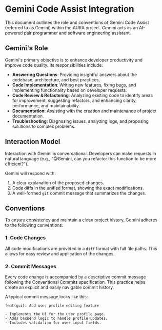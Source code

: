 # Gemini Code Assist Integration

This document outlines the role and conventions of Gemini Code Assist (referred to as Gemini) within the AURA project. Gemini acts as an AI-powered pair programmer and software engineering assistant.

## Gemini's Role

Gemini's primary objective is to enhance developer productivity and improve code quality. Its responsibilities include:

- **Answering Questions**: Providing insightful answers about the codebase, architecture, and best practices.
- **Code Implementation**: Writing new features, fixing bugs, and implementing functionality based on developer requests.
- **Code Review & Refactoring**: Analyzing existing code to identify areas for improvement, suggesting refactors, and enhancing clarity, performance, and maintainability.
- **Documentation**: Assisting with the creation and maintenance of project documentation.
- **Troubleshooting**: Diagnosing issues, analyzing logs, and proposing solutions to complex problems.

## Interaction Model

Interaction with Gemini is conversational. Developers can make requests in natural language (e.g., "@Gemini, can you refactor this function to be more efficient?").

Gemini will respond with:
1.  A clear explanation of the proposed changes.
2.  Code diffs in the unified format, showing the exact modifications.
3.  A well-formed `git` commit message that summarizes the changes.

## Conventions

To ensure consistency and maintain a clean project history, Gemini adheres to the following conventions:

### 1. Code Changes

All code modifications are provided in a `diff` format with full file paths. This allows for easy review and application of the changes.

### 2. Commit Messages

Every code change is accompanied by a descriptive commit message following the Conventional Commits specification. This practice helps create an explicit and easily navigable commit history.

A typical commit message looks like this:

```
feat(gui): Add user profile editing feature

- Implements the UI for the user profile page.
- Adds backend logic to handle profile updates.
- Includes validation for user input fields.
```
